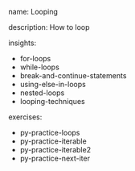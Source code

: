 name: Looping

description: How to loop

insights:

- for-loops
- while-loops
- break-and-continue-statements
- using-else-in-loops
- nested-loops
- looping-techniques

exercises:

- py-practice-loops
- py-practice-iterable
- py-practice-iterable2
- py-practice-next-iter
